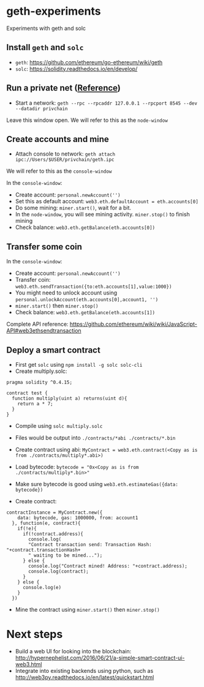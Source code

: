 # geth-experiments
Experiments with geth and solc

## Install `geth` and `solc`
- `geth`: https://github.com/ethereum/go-ethereum/wiki/geth 
- `solc`: https://solidity.readthedocs.io/en/develop/

## Run a private net ([Reference](https://medium.com/taipei-ethereum-meetup/a-complete-guide-on-building-a-smart-contract-on-a-private-net-in-ethereum-726851c7c044))
- Start a network: `geth --rpc --rpcaddr 127.0.0.1 --rpcport 8545 --dev --datadir privchain`

Leave this window open. We will refer to this as the `node-window`

## Create accounts and mine
- Attach console to network: `geth attach ipc://Users/$USER/privchain/geth.ipc`

We will refer to this as the `console-window`

In the `console-window`:
- Create account: `personal.newAccount('')`
- Set this as default account: `web3.eth.defaultAccount = eth.accounts[0]`
- Do some mining: `miner.start()`, wait for a bit. 
- In the `node-window`, you will see mining activity. `miner.stop()` to finish mining
- Check balance: `web3.eth.getBalance(eth.accounts[0])`

## Transfer some coin
In the `console-window`:
- Create account: `personal.newAccount('')`
- Transfer coin: `web3.eth.sendTransaction({to:eth.accounts[1],value:1000})`
- You might need to unlock account using `personal.unlockAccount(eth.accounts[0],account1, '')`
- `miner.start()` then `miner.stop()`
- Check balance: `web3.eth.getBalance(eth.accounts[1])`

Complete API reference: https://github.com/ethereum/wiki/wiki/JavaScript-API#web3ethsendtransaction

## Deploy a smart contract
- First get `solc` using `npm install -g solc solc-cli`
- Create multiply.solc:
```
pragma solidity ^0.4.15;

contract test {
  function multiply(uint a) returns(uint d){
    return a * 7;
  }
}
```
- Compile using `solc multiply.solc`
- Files would be output into `./contracts/*abi ./contracts/*.bin`
- Create contract using abi:
`MyContract = web3.eth.contract(<Copy as is from ./contracts/multiply*.abi>)`
- Load bytecode: `bytecode = "0x<Copy as is from ./contracts/multiply*.bin>"`

- Make sure bytecode is good using `web3.eth.estimateGas({data: bytecode})`
- Create contract:
```
contractInstance = MyContract.new({
    data: bytecode, gas: 1000000, from: account1
  }, function(e, contract){
    if(!e){
      if(!contract.address){
        console.log(
        "Contract transaction send: Transaction Hash: "+contract.transactionHash+
        " waiting to be mined...");
      } else {
        console.log("Contract mined! Address: "+contract.address);
        console.log(contract);
      }
    } else {
      console.log(e)
    }
  })
```
- Mine the contract using `miner.start()` then `miner.stop()`


# Next steps
- Build a web UI for looking into the blockchain: http://hypernephelist.com/2016/06/21/a-simple-smart-contract-ui-web3.html
- Integrate into existing backends using python, such as http://web3py.readthedocs.io/en/latest/quickstart.html
